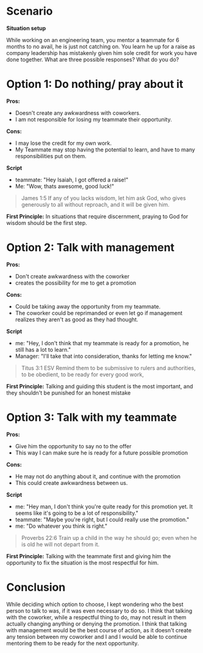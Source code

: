 # Scenario
**Situation setup**

While working on an engineering team, you mentor a teammate for 6 months to no avail, he is just not catching on. You learn he up for a raise as company leadership has mistakenly given him sole credit for work you have done together. What are three possible responses? What do you do?

# Option 1: Do nothing/ pray about it
**Pros:**
- Doesn't create any awkwardness with coworkers.
- I am not responsible for losing my teammate their opportunity.

**Cons:**
- I may lose the credit for my own work.
- My Teammate may stop having the potential to learn, and have to many responsibilities put on them.

**Script**
- teammate: "Hey Isaiah, I got offered a raise!"
- Me: "Wow, thats awesome, good luck!"

> James 1:5 If any of you lacks wisdom, let him ask God, who gives generously to all without reproach, and it will be given him.

**First Principle:**
In situations that require discernment, praying to God for wisdom should be the first step.

# Option 2: Talk with management 

**Pros:**
- Don't create awkwardness with the coworker
- creates the possibility for me to get a promotion 

**Cons:**
- Could be taking away the opportunity from my teammate.
- The coworker could be reprimanded or even let go if management realizes they aren't as good as they had thought.

**Script**
- me: "Hey, I don't think that my teammate is ready for a promotion, he still has a lot to learn."
- Manager: "I'll take that into consideration, thanks for letting me know."

> Titus 3:1 ESV Remind them to be submissive to rulers and authorities, to be obedient, to be ready for every good work,

**First Principle:**
Talking and guiding this student is the most important, and they shouldn't be punished for an honest mistake

# Option 3: Talk with my teammate

**Pros:**
- Give him the opportunity to say no to the offer
- This way I can make sure he is ready for a future possible promotion

**Cons:**
- He may not do anything about it, and continue with the promotion
- This could create awkwardness between us.

**Script**
- me: "Hey man, I don't think you're quite ready for this promotion yet. It seems like it's going to be a lot of responsibility."
- teammate: "Maybe you're right, but I could really use the promotion."
- me: "Do whatever you think is right."

> Proverbs 22:6 Train up a child in the way he should go; even when he is old he will not depart from it.

**First Principle:**
Talking with the teammate first and giving him the opportunity to fix the situation is the most respectful for him.

# Conclusion
While deciding which option to choose, I kept wondering who the best person to talk to was, if it was even necessary to do so. I think that talking with the coworker, while a respectful thing to do, may not result in them actually changing anything or denying the promotion. I think that talking with management would be the best course of action, as it doesn't create any tension between my coworker and I and I would be able to continue mentoring them to be ready for the next opportunity.
